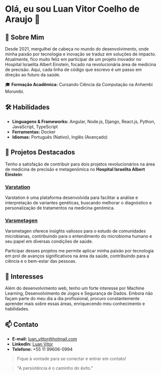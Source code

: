 # Olá, eu sou Luan Vitor Coelho de Araujo 👋

## 💼 Sobre Mim
Desde 2021, mergulhei de cabeça no mundo do desenvolvimento, onde minha paixão por tecnologia e inovação se traduz em soluções de impacto. Atualmente, fico muito feliz em participar de um projeto inovador no Hospital Israelita Albert Einstein, focado na revolucionária área de medicina de precisão. Aqui, cada linha de código que escrevo é um passo em direção ao futuro da saúde.

🎓 **Formação Acadêmica:** Cursando Ciência da Computação na Anhembi Morumbi.

## 🛠 Habilidades
- **Linguagens & Frameworks:** Angular, Node.js, Django, React.js, Python, JavaScript, TypeScript
- **Ferramentas:** Docker
- **Idiomas:** Português (Nativo), Inglês (Avançado)

## 🌟 Projetos Destacados
Tenho a satisfação de contribuir para dois projetos revolucionários na área de medicina de precisão e metagenômica no **Hospital Israelita Albert Einstein**:

### [Varstation](https://varsomics.com/varstation/)
Varstation é uma plataforma desenvolvida para facilitar a análise e interpretação de variantes genéticas, buscando melhorar o diagnóstico e personalização de tratamentos na medicina genômica.

### [Varsmetagen](https://varsomics.com/varsmetagen/)
Varsmetagen oferece insights valiosos para o estudo de comunidades microbianas, contribuindo para o entendimento do microbioma humano e seu papel em diversas condições de saúde.

Participar desses projetos me permite aplicar minha paixão por tecnologia em prol de avanços significativos na área da saúde, contribuindo para a ciência e o bem-estar das pessoas.

## 🚀 Interesses
Além do desenvolvimento web, tenho um forte interesse por Machine Learning, Desenvolvimento de Jogos e Segurança de Dados. Embora não façam parte do meu dia a dia profissional, procuro constantemente aprender mais sobre essas áreas, enriquecendo meu conhecimento e habilidades.

## 📫 Contato
- **E-mail:** [luan_vittor@hotmail.com](mailto:luan_vittor@hotmail.com)
- **LinkedIn:** [Luan Vitor](https://www.linkedin.com/in/luan-vittor/)
- **Telefone:** +55 11 99606-0994
  
> Fique à vontade para se conectar e entrar em contato!

> "A persistência é o caminho do êxito."



